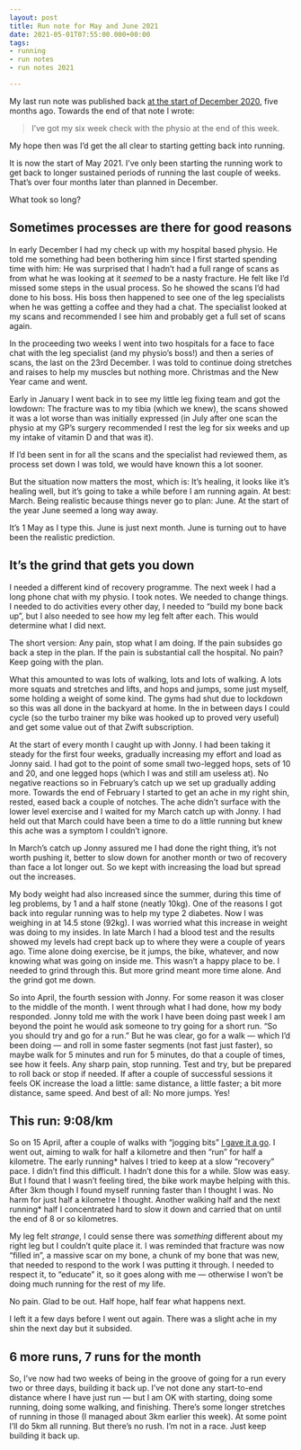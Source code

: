 ```yaml
---
layout: post
title: Run note for May and June 2021
date: 2021-05-01T07:55:00.000+00:00
tags:
- running
- run notes
- run notes 2021

---
```

My last run note was published back [at the start of December 2020](https://www.ermlikeyeah.com/run-note-for-november-2020/), five months ago. Towards the end of that note I wrote:

>I’ve got my six week check with the physio at the end of this week.

My hope then was I’d get the all clear to starting getting back into running.

It is now the start of May 2021. I’ve only been starting the running work to get back to longer sustained periods of running the last couple of weeks. That’s over four months later than planned in December.

What took so long?

## Sometimes processes are there for good reasons

In early December I had my check up with my hospital based physio. He told me something had been bothering him since I first started spending time with him: He was surprised that I hadn’t had a full range of scans as from what he was looking at it _seemed_ to be a nasty fracture. He felt like I’d missed some steps in the usual process. So he showed the scans I’d had done to his boss. His boss then happened to see one of the leg specialists when he was getting a coffee and they had a chat. The specialist looked at my scans and recommended I see him and probably get a full set of scans again.

In the proceeding two weeks I went into two hospitals for a face to face chat with the leg specialist (and my physio’s boss!) and then a series of scans, the last on the 23rd December. I was told to continue doing stretches and raises to help my muscles but nothing more. Christmas and the New Year came and went.

Early in January I went back in to see my little leg fixing team and got the lowdown: The fracture was to my tibia (which we knew), the scans showed it was a lot worse than was initially expressed (in July after one scan the physio at my GP’s surgery recommended I rest the leg for six weeks and up my intake of vitamin D and that was it).

If I’d been sent in for all the scans and the specialist had reviewed them, as process set down I was told, we would have known this a lot sooner.

But the situation now matters the most, which is: It’s healing, it looks like it’s healing well, but it’s going to take a while before I am running again. At best: March. Being realistic because things never go to plan: June. At the start of the year June seemed a long way away.

It’s 1 May as I type this. June is just next month. June is turning out to have been the realistic prediction.

## It’s the grind that gets you down

I needed a different kind of recovery programme. The next week I had a long phone chat with my physio. I took notes. We needed to change things. I needed to do activities every other day, I needed to “build my bone back up”, but I also needed to see how my leg felt after each. This would determine what I did next.

The short version: Any pain, stop what I am doing. If the pain subsides go back a step in the plan. If the pain is substantial call the hospital. No pain? Keep going with the plan.

What this amounted to was lots of walking, lots and lots of walking. A lots more squats and stretches and lifts, and hops and jumps, some just myself, some holding a weight of some kind. The gyms had shut due to lockdown so this was all done in the backyard at home. In the in between days I could cycle (so the turbo trainer my bike was hooked up to proved very useful) and get some value out of that Zwift subscription.

At the start of every month I caught up with Jonny. I had been taking it steady for the first four weeks, gradually increasing my effort and load as Jonny said. I had got to the point of some small two-legged hops, sets of 10 and 20, and one legged hops (which I was and still am useless at). No negative reactions so in February’s catch up we set up gradually adding more. Towards the end of February I started to get an ache in my right shin, rested, eased back a couple of notches. The ache didn’t surface with the lower level exercise and I waited for my March catch up with Jonny. I had held out that March could have been a time to do a little running but knew this ache was a symptom I couldn’t ignore.

In March’s catch up Jonny assured me I had done the right thing, it’s not worth pushing it, better to slow down for another month or two of recovery than face a lot longer out. So we kept with increasing the load but spread out the increases.

My body weight had also increased since the summer, during this time of leg problems, by 1 and a half stone (neatly 10kg). One of the reasons I got back into regular running was to help my type 2 diabetes. Now I was weighing in at 14.5 stone (92kg). I was worried what this increase in weight was doing to my insides. In late March I had a blood test and the results showed my levels had crept back up to where they were a couple of years ago. Time alone doing exercise, be it jumps, the bike, whatever, and now knowing what was going on inside me. This wasn’t a happy place to be. I needed to grind through this. But more grind meant more time alone. And the grind got me down.

So into April, the fourth session with Jonny. For some reason it was closer to the middle of the month. I went through what I had done, how my body responded. Jonny told me with the work I have been doing past week I am beyond the point he would ask someone to try going for a short run. “So you should try and go for a run.” But he was clear, go for a walk — which I’d been doing — and roll in some faster segments (not fast just faster), so maybe walk for 5 minutes and run for 5 minutes, do that a couple of times, see how it feels. Any sharp pain, stop running. Test and try, but be prepared to roll back or stop if needed. If after a couple of successful sessions it feels OK increase the load a little: same distance, a little faster; a bit more distance, same speed. And best of all: No more jumps. Yes!

## This run: 9:08/km

So on 15 April, after a couple of walks with “jogging bits” [I gave it a go](https://strava.app.link/11omx5uQTfb). I went out, aiming to walk for half a kilometre and then “run” for half a kilometre. The early running* halves I tried to keep at a slow “recovery” pace. I didn’t find this difficult. I hadn’t done this for a while. Slow was easy. But I found that I wasn’t feeling tired, the bike work maybe helping with this. After 3km though I found myself running faster than I thought I was. No harm for just half a kilometre I thought. Another walking half and the next running* half I concentrated hard to slow it down and carried that on until the end of 8 or so kilometres.

My leg felt _strange_, I could sense there was *something* different about my right leg but I couldn’t quite place it. I was reminded that fracture was now “filled in”, a massive scar on my bone, a chunk of my bone that was new, that needed to respond to the work I was putting it through. I needed to respect it, to “educate” it, so it goes along with me — otherwise I won’t be doing much running for the rest of my life.

No pain. Glad to be out. Half hope, half fear what happens next.

I left it a few days before I went out again. There was a slight ache in my shin the next day but it subsided.

## 6 more runs, 7 runs for the month

So, I’ve now had two weeks of being in the groove of going for a run every two or three days, building it back up. I’ve not done any start-to-end distance where I have just run — but I am OK with starting, doing some running, doing some walking, and finishing. There’s some longer stretches of running in those (I managed about 3km earlier this week). At some point I’ll do 5km all running. But there’s no rush. I’m not in a race. Just keep building it back up.